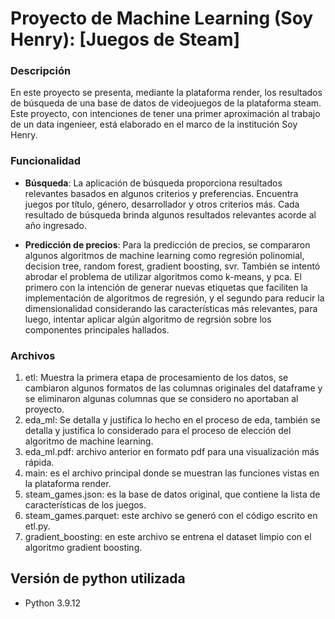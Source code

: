 # Proyecto de Machine Learning (Soy Henry): [Juegos de Steam]


### Descripción

  En este proyecto se presenta, mediante la plataforma render, los resultados de búsqueda de una base de datos de videojuegos de la plataforma steam. Este proyecto, con intenciones de tener una primer aproximación al trabajo de un data ingenieer, está elaborado en el marco de la institución Soy Henry.

### Funcionalidad

- **Búsqueda**: La aplicación de búsqueda proporciona resultados relevantes basados en algunos criterios y preferencias. Encuentra juegos por título, género, desarrollador y otros criterios más. Cada resultado de búsqueda brinda algunos resultados relevantes acorde al año ingresado.

- **Predicción de precios**: Para la predicción de precios, se compararon algunos algoritmos de machine learning como regresión polinomial, decision tree, random forest, gradient boosting, svr. También se intentó abrodar el problema de utilizar algoritmos como k-means, y pca. El primero con la intención de generar nuevas etiquetas que faciliten la implementación de algoritmos de regresión, y el segundo para reducir la dimensionalidad considerando las características más relevantes, para luego, intentar aplicar algún algoritmo de regrsión sobre los componentes principales hallados. 


### Archivos

1. etl: Muestra la primera etapa de procesamiento de los datos, se cambiaron algunos formatos de las columnas originales del dataframe y se eliminaron algunas columnas que se considero no aportaban al proyecto.
2. eda_ml: Se detalla y justifica lo hecho en el proceso de eda, también se detalla y justifica lo considerado para el proceso de elección del algoritmo de machine learning.
3. eda_ml.pdf: archivo anterior en formato pdf para una visualización más rápida.
4. main: es el archivo principal donde se muestran las funciones vistas en la plataforma render.
5. steam_games.json: es la base de datos original, que contiene la lista de características de los juegos.
6. steam_games.parquet: este archivo se generó con el código escrito en etl.py.
7. gradient_boosting: en este archivo se entrena el dataset limpio con el algoritmo gradient boosting.


## Versión de python utilizada

- Python 3.9.12
